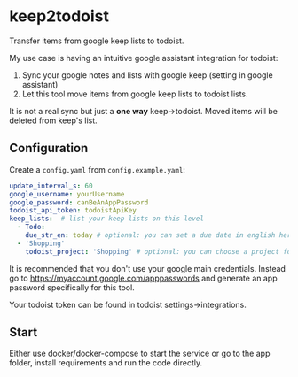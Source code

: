 # keep2todoist

Transfer items from google keep lists to todoist.

My use case is having an intuitive google assistant integration for todoist:

1. Sync your google notes and lists with google keep (setting in google assistant)
2. Let this tool move items from google keep lists to todoist lists.

It is not a real sync but just a **one way** keep->todoist.
Moved items will be deleted from keep's list.

## Configuration

Create a `config.yaml` from `config.example.yaml`:

```yaml
update_interval_s: 60
google_username: yourUsername
google_password: canBeAnAppPassword
todoist_api_token: todoistApiKey
keep_lists:  # list your keep lists on this level
  - Todo:
    due_str_en: today # optional: you can set a due date in english here
  - 'Shopping'
    todoist_project: 'Shopping' # optional: you can choose a project for todoist here
```

It is recommended that you don't use your google main credentials. 
Instead go to https://myaccount.google.com/apppasswords and generate an app password specifically for this tool.

Your todoist token can be found in todoist settings->integrations.

## Start

Either use docker/docker-compose to start the service or go to the app folder, install requirements and run the code directly.
